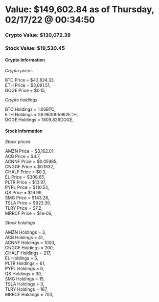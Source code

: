 # Value: $149,602.84 as of Thursday, 02/17/22 @ 00:34:50 

### Crypto Value: $130,072.39

### Stock Value: $19,530.45

#### Crypto Information 
*Crypto prices* 

BTC Price = $43,824.33,  
ETH Price = $3,091.51,  
DOGE Price = $0.15,  


*Crypto holdings* 

BTC Holdings = 1.06BTC,  
ETH Holdings = 26.960005962ETH,  
DOGE Holdings = 1809.826DOGE,  


#### Stock Information 

*Stock prices* 

AMZN Price = $3,162.01,  
ACB Price = $4.7,  
ACNNF Price = $0.05985,  
CNGGF Price = $0.1832,  
CHALF Price = $0.3,  
EL Price = $308.65,  
PLTR Price = $13.97,  
PYPL Price = $110.54,  
QS Price = $16.99,  
SMG Price = $143.28,  
TSLA Price = $923.39,  
TLRY Price = $7.2,  
MRRCF Price = $1e-06,  


*Stock holdings* 

AMZN Holdings = 3,  
ACB Holdings = 41,  
ACNNF Holdings = 1000,  
CNGGF Holdings = 200,  
CHALF Holdings = 217,  
EL Holdings = 5,  
PLTR Holdings = 61,  
PYPL Holdings = 6,  
QS Holdings = 30,  
SMG Holdings = 15,  
TSLA Holdings = 3,  
TLRY Holdings = 167,  
MRRCF Holdings = 700,  



